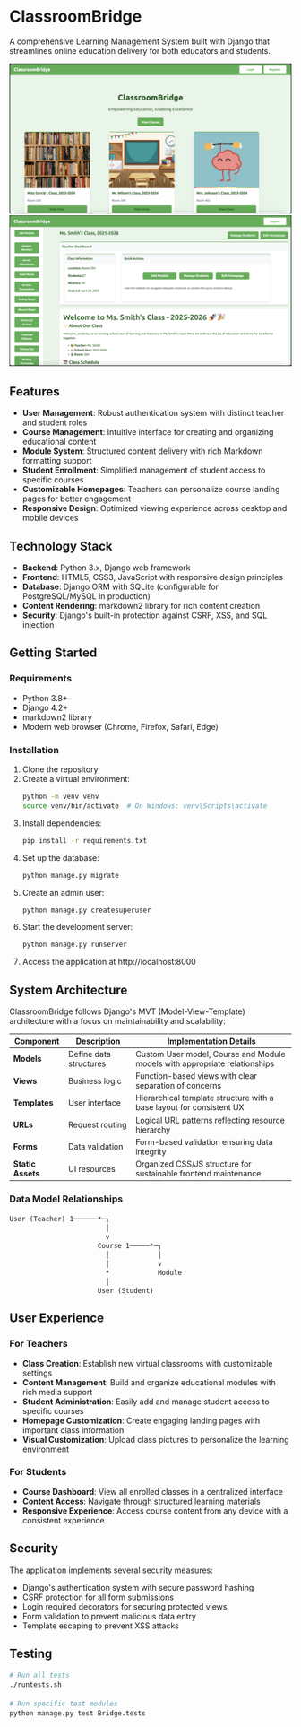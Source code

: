 # ClassroomBridge

A comprehensive Learning Management System built with Django that streamlines online education delivery for both educators and students.

![ClassroomBridge Example](Bridge-Example2.png)
![Class Home Example](Ms._Smith_Home2.png)

## Features

- **User Management**: Robust authentication system with distinct teacher and student roles
- **Course Management**: Intuitive interface for creating and organizing educational content
- **Module System**: Structured content delivery with rich Markdown formatting support
- **Student Enrollment**: Simplified management of student access to specific courses
- **Customizable Homepages**: Teachers can personalize course landing pages for better engagement
- **Responsive Design**: Optimized viewing experience across desktop and mobile devices

## Technology Stack

- **Backend**: Python 3.x, Django web framework
- **Frontend**: HTML5, CSS3, JavaScript with responsive design principles
- **Database**: Django ORM with SQLite (configurable for PostgreSQL/MySQL in production)
- **Content Rendering**: markdown2 library for rich content creation
- **Security**: Django's built-in protection against CSRF, XSS, and SQL injection

## Getting Started

### Requirements

- Python 3.8+
- Django 4.2+
- markdown2 library
- Modern web browser (Chrome, Firefox, Safari, Edge)

### Installation

1. Clone the repository
2. Create a virtual environment:
   ```bash
   python -m venv venv
   source venv/bin/activate  # On Windows: venv\Scripts\activate
   ```
3. Install dependencies:
   ```bash
   pip install -r requirements.txt
   ```
4. Set up the database:
   ```bash
   python manage.py migrate
   ```
5. Create an admin user:
   ```bash
   python manage.py createsuperuser
   ```
6. Start the development server:
   ```bash
   python manage.py runserver
   ```
7. Access the application at http://localhost:8000

## System Architecture

ClassroomBridge follows Django's MVT (Model-View-Template) architecture with a focus on maintainability and scalability:

| Component | Description | Implementation Details |
|-----------|-------------|------------------------|
| **Models** | Define data structures | Custom User model, Course and Module models with appropriate relationships |
| **Views** | Business logic | Function-based views with clear separation of concerns |
| **Templates** | User interface | Hierarchical template structure with a base layout for consistent UX |
| **URLs** | Request routing | Logical URL patterns reflecting resource hierarchy |
| **Forms** | Data validation | Form-based validation ensuring data integrity |
| **Static Assets** | UI resources | Organized CSS/JS structure for sustainable frontend maintenance |

### Data Model Relationships

```
User (Teacher) 1──────*─┐
                        │
                        v
                      Course 1─────*─┐
                        │            │
                        │            v
                        *            Module
                        │
                      User (Student)
```

## User Experience

### For Teachers

- **Class Creation**: Establish new virtual classrooms with customizable settings
- **Content Management**: Build and organize educational modules with rich media support
- **Student Administration**: Easily add and manage student access to specific courses
- **Homepage Customization**: Create engaging landing pages with important class information
- **Visual Customization**: Upload class pictures to personalize the learning environment

### For Students

- **Course Dashboard**: View all enrolled classes in a centralized interface
- **Content Access**: Navigate through structured learning materials
- **Responsive Experience**: Access course content from any device with a consistent experience

## Security

The application implements several security measures:

- Django's authentication system with secure password hashing
- CSRF protection for all form submissions
- Login required decorators for securing protected views
- Form validation to prevent malicious data entry
- Template escaping to prevent XSS attacks

## Testing

```bash
# Run all tests
./runtests.sh

# Run specific test modules
python manage.py test Bridge.tests
```
